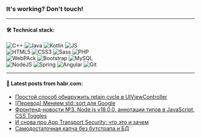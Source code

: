 ### It's working? Don't touch!

---

#### 🛠️ Technical stack:

![C++](https://img.shields.io/badge/C++-informational?logo=c%2B%2B&style=flat&logoColor=white&color=9C033A)
![Java](https://img.shields.io/badge/Java-informational?logo=java&style=flat&logoColor=white&color=007396)
![Kotlin](https://img.shields.io/badge/Kotlin-informational?logo=Kotlin&style=flat&logoColor=white&color=0095D5)
![JS](https://img.shields.io/badge/JS-informational?logo=javaScript&style=flat&logoColor=black&color=F7Df1E) <br>
![HTML5](https://img.shields.io/badge/HTML5-informational?logo=html5&style=flat&logoColor=white&color=E34F26)
![CSS3](https://img.shields.io/badge/CSS3-informational?logo=css3&style=flat&logoColor=white&color=157286)
![Sass](https://img.shields.io/badge/Saas-informational?logo=sass&style=flat&logoColor=white&color=hotpink)
![PHP](https://img.shields.io/badge/PHP-informational?logo=php&style=flat&logoColor=white&color=777BB4) <br>
![WebPAck](https://img.shields.io/badge/WebPack-informational?logo=webPack&style=flat&logoColor=white&color=FF6F00)
![Bootstrap](https://img.shields.io/badge/Bootstrap-informational?logo=Bootstrap&style=flat&logoColor=white&color=7952B3)
![MySQL](https://img.shields.io/badge/MySQL-informational?logo=MySQL&style=flat&logoColor=white&color=00f) <br>
![NodeJS](https://img.shields.io/badge/NodeJS-informational?logo=node.js&style=flat&logoColor=white&color=43853D)
![Spring](https://img.shields.io/badge/Spring-informational?logo=Spring&style=flat&logoColor=white&color=0A9EDC)
![Angular](https://img.shields.io/badge/Vue-informational?logo=vue.js&style=flat&logoColor=white&color=red)
![Git](https://img.shields.io/badge/Git-informational?logo=git&style=flat&logoColor=white&color=darkorange)

___

#### 💬 Latest posts from habr.com:

<!-- BLOG-POST-LIST:START -->
- [Простой способ обнаружить retain cycle в UIViewController](https://habr.com/ru/post/662708/?utm_source=habrahabr&utm_medium=rss&utm_campaign=662708)
- [[Перевод] Меняем std::sort для Google](https://habr.com/ru/post/662181/?utm_source=habrahabr&utm_medium=rss&utm_campaign=662181)
- [Фронтенд-новости №3. Node.js v18.0.0, аннотации типов в JavaScript, СSS Toggles](https://habr.com/ru/post/661297/?utm_source=habrahabr&utm_medium=rss&utm_campaign=661297)
- [И снова про App Transport Security: что это и зачем](https://habr.com/ru/post/661345/?utm_source=habrahabr&utm_medium=rss&utm_campaign=661345)
- [Самодостаточная капча без бутстрапа и БД](https://habr.com/ru/post/662682/?utm_source=habrahabr&utm_medium=rss&utm_campaign=662682)
<!-- BLOG-POST-LIST:END -->
